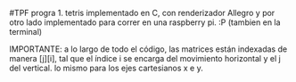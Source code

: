 #TPF progra 1. tetris implementado en C, con renderizador Allegro y por otro lado implementado para correr en una raspberry pi. :P (tambien en la terminal)

IMPORTANTE: a lo largo de todo el código, las matrices están indexadas de manera [j][i], tal que el índice i se encarga del movimiento horizontal y el j del vertical. lo mismo para los ejes cartesianos x e y.

